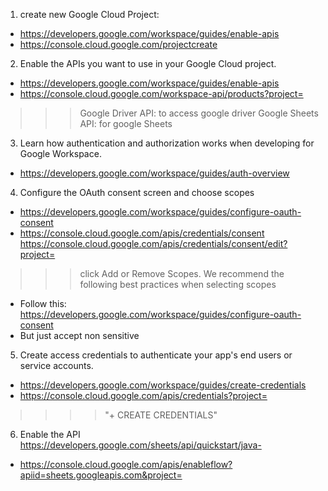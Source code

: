 1. create new Google Cloud Project: 
- https://developers.google.com/workspace/guides/enable-apis
- https://console.cloud.google.com/projectcreate

2. Enable the APIs you want to use in your Google Cloud project.
- https://developers.google.com/workspace/guides/enable-apis
- https://console.cloud.google.com/workspace-api/products?project=<Your-Project>
>>> Google Driver API: to access google driver
>>> Google Sheets API: for google Sheets

3. Learn how authentication and authorization works when developing for Google Workspace.
- https://developers.google.com/workspace/guides/auth-overview

4. Configure the OAuth consent screen and choose scopes
- https://developers.google.com/workspace/guides/configure-oauth-consent
- https://console.cloud.google.com/apis/credentials/consent
https://console.cloud.google.com/apis/credentials/consent/edit?project=<Your-Project>
>>> click Add or Remove Scopes. We recommend the following best practices when selecting scopes
- Follow this: https://developers.google.com/workspace/guides/configure-oauth-consent
- But just accept non sensitive

5. Create access credentials to authenticate your app's end users or service accounts.
- https://developers.google.com/workspace/guides/create-credentials
- https://console.cloud.google.com/apis/credentials?project=<Your-Project>
>>>> "+ CREATE CREDENTIALS"

6. Enable the API
https://developers.google.com/sheets/api/quickstart/java- 
- https://console.cloud.google.com/apis/enableflow?apiid=sheets.googleapis.com&project=<Your-Project>
